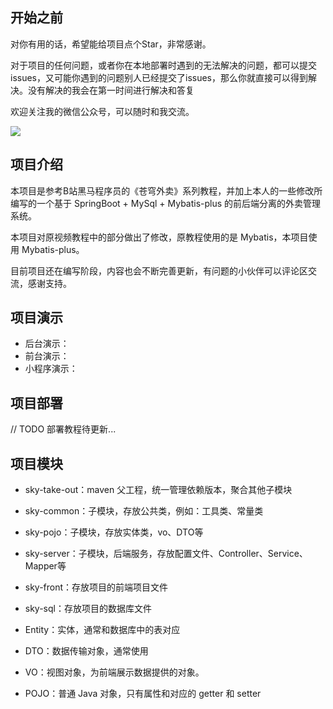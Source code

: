 ## 开始之前

对你有用的话，希望能给项目点个Star，非常感谢。

对于项目的任何问题，或者你在本地部署时遇到的无法解决的问题，都可以提交issues，又可能你遇到的问题别人已经提交了issues，那么你就直接可以得到解决。没有解决的我会在第一时间进行解决和答复

欢迎关注我的微信公众号，可以随时和我交流。

![](https://github.com/CoderMast/codermast/blob/1efef0209335977754163ebc513b7d4b91eeaf41/images/%E6%89%AB%E7%A0%81_%E7%99%BD%E8%89%B2%E7%89%88.png)


## 项目介绍

本项目是参考B站黑马程序员的《苍穹外卖》系列教程，并加上本人的一些修改所编写的一个基于 SpringBoot + MySql + Mybatis-plus 的前后端分离的外卖管理系统。

本项目对原视频教程中的部分做出了修改，原教程使用的是 Mybatis，本项目使用 Mybatis-plus。

目前项目还在编写阶段，内容也会不断完善更新，有问题的小伙伴可以评论区交流，感谢支持。

## 项目演示

- 后台演示：
- 前台演示：
- 小程序演示：

## 项目部署

// TODO 部署教程待更新...


## 项目模块

- sky-take-out：maven 父工程，统一管理依赖版本，聚合其他子模块
- sky-common：子模块，存放公共类，例如：工具类、常量类
- sky-pojo：子模块，存放实体类，vo、DTO等
- sky-server：子模块，后端服务，存放配置文件、Controller、Service、Mapper等
- sky-front：存放项目的前端项目文件
- sky-sql：存放项目的数据库文件

- Entity：实体，通常和数据库中的表对应
- DTO：数据传输对象，通常使用
- VO：视图对象，为前端展示数据提供的对象。
- POJO：普通 Java 对象，只有属性和对应的 getter 和 setter